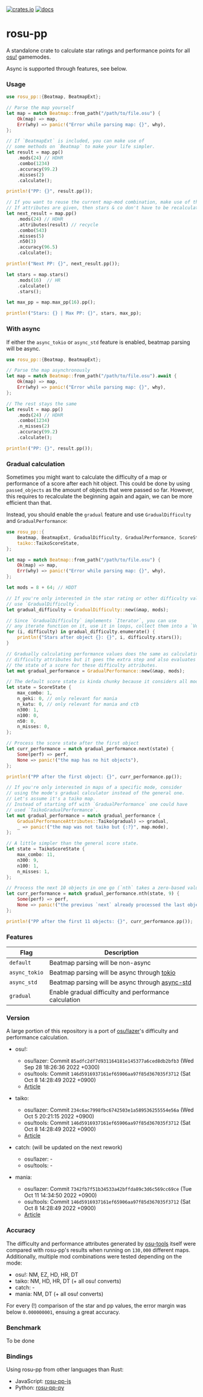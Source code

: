 [![crates.io](https://img.shields.io/crates/v/rosu-pp.svg)](https://crates.io/crates/rosu-pp) [![docs](https://docs.rs/rosu-pp/badge.svg)](https://docs.rs/rosu-pp)

# rosu-pp

A standalone crate to calculate star ratings and performance points for all [osu!](https://osu.ppy.sh/home) gamemodes.

Async is supported through features, see below.

### Usage

```rust
use rosu_pp::{Beatmap, BeatmapExt};

// Parse the map yourself
let map = match Beatmap::from_path("/path/to/file.osu") {
    Ok(map) => map,
    Err(why) => panic!("Error while parsing map: {}", why),
};

// If `BeatmapExt` is included, you can make use of
// some methods on `Beatmap` to make your life simpler.
let result = map.pp()
    .mods(24) // HDHR
    .combo(1234)
    .accuracy(99.2)
    .misses(2)
    .calculate();

println!("PP: {}", result.pp());

// If you want to reuse the current map-mod combination, make use of the previous result!
// If attributes are given, then stars & co don't have to be recalculated.
let next_result = map.pp()
    .mods(24) // HDHR
    .attributes(result) // recycle
    .combo(543)
    .misses(5)
    .n50(3)
    .accuracy(96.5)
    .calculate();

println!("Next PP: {}", next_result.pp());

let stars = map.stars()
    .mods(16)  // HR
    .calculate()
    .stars();

let max_pp = map.max_pp(16).pp();

println!("Stars: {} | Max PP: {}", stars, max_pp);
```

### With async
If either the `async_tokio` or `async_std` feature is enabled, beatmap parsing will be async.

```rust
use rosu_pp::{Beatmap, BeatmapExt};

// Parse the map asynchronously
let map = match Beatmap::from_path("/path/to/file.osu").await {
    Ok(map) => map,
    Err(why) => panic!("Error while parsing map: {}", why),
};

// The rest stays the same
let result = map.pp()
    .mods(24) // HDHR
    .combo(1234)
    .n_misses(2)
    .accuracy(99.2)
    .calculate();

println!("PP: {}", result.pp());
```

### Gradual calculation
Sometimes you might want to calculate the difficulty of a map or performance of a score after each hit object.
This could be done by using `passed_objects` as the amount of objects that were passed so far.
However, this requires to recalculate the beginning again and again, we can be more efficient than that.

Instead, you should enable the `gradual` feature and use `GradualDifficulty` and `GradualPerformance`:

```rust
use rosu_pp::{
    Beatmap, BeatmapExt, GradualDifficulty, GradualPerformance, ScoreState,
    taiko::TaikoScoreState,
};

let map = match Beatmap::from_path("/path/to/file.osu") {
    Ok(map) => map,
    Err(why) => panic!("Error while parsing map: {}", why),
};

let mods = 8 + 64; // HDDT

// If you're only interested in the star rating or other difficulty values,
// use `GradualDifficulty`.
let gradual_difficulty = GradualDifficulty::new(&map, mods);

// Since `GradualDifficulty` implements `Iterator`, you can use
// any iterate function on it, use it in loops, collect them into a `Vec`, ...
for (i, difficulty) in gradual_difficulty.enumerate() {
    println!("Stars after object {}: {}", i, difficulty.stars());
}

// Gradually calculating performance values does the same as calculating
// difficulty attributes but it goes the extra step and also evaluates
// the state of a score for these difficulty attributes.
let mut gradual_performance = GradualPerformance::new(&map, mods);

// The default score state is kinda chunky because it considers all modes.
let state = ScoreState {
    max_combo: 1,
    n_geki: 0, // only relevant for mania
    n_katu: 0, // only relevant for mania and ctb
    n300: 1,
    n100: 0,
    n50: 0,
    n_misses: 0,
};

// Process the score state after the first object
let curr_performance = match gradual_performance.next(state) {
    Some(perf) => perf,
    None => panic!("the map has no hit objects"),
};

println!("PP after the first object: {}", curr_performance.pp());

// If you're only interested in maps of a specific mode, consider
// using the mode's gradual calculator instead of the general one.
// Let's assume it's a taiko map.
// Instead of starting off with `GradualPerformance` one could have
// used `TaikoGradualPerformance`.
let mut gradual_performance = match gradual_performance {
    GradualPerformanceAttributes::Taiko(gradual) => gradual,
    _ => panic!("the map was not taiko but {:?}", map.mode),
};

// A little simpler than the general score state.
let state = TaikoScoreState {
    max_combo: 11,
    n300: 9,
    n100: 1,
    n_misses: 1,
};

// Process the next 10 objects in one go (`nth` takes a zero-based value).
let curr_performance = match gradual_performance.nth(state, 9) {
    Some(perf) => perf,
    None => panic!("the previous `next` already processed the last object"),
};

println!("PP after the first 11 objects: {}", curr_performance.pp());
```

### Features

| Flag          | Description                                                                              |
| ------------- |------------------------------------------------------------------------------------------|
| `default`     | Beatmap parsing will be non-async                                                        |
| `async_tokio` | Beatmap parsing will be async through [tokio](https://github.com/tokio-rs/tokio)         |
| `async_std`   | Beatmap parsing will be async through [async-std](https://github.com/async-rs/async-std) |
| `gradual`     | Enable gradual difficulty and performance calculation                                    |

### Version

A large portion of this repository is a port of [osu!lazer](https://github.com/ppy/osu)'s difficulty and performance calculation.

- osu!:
  - osu!lazer: Commit `85adfc2df7d931164181e145377a6ced8db2bfb3` (Wed Sep 28 18:26:36 2022 +0300)
  - osu!tools: Commit `146d5916937161ef65906aa97f85d367035f3712` (Sat Oct 8 14:28:49 2022 +0900)
  - [Article](https://osu.ppy.sh/home/news/2022-09-30-changes-to-osu-sr-and-pp)

- taiko:
  - osu!lazer: Commit `234c6ac7998fbc6742503e1a589536255554e56a` (Wed Oct 5 20:21:15 2022 +0900)
  - osu!tools: Commit `146d5916937161ef65906aa97f85d367035f3712` (Sat Oct 8 14:28:49 2022 +0900)
  - [Article](https://osu.ppy.sh/home/news/2022-09-28-changes-to-osu-taiko-sr-and-pp)

- catch: (will be updated on the next rework)
  - osu!lazer: -
  - osu!tools: -

- mania:
  - osu!lazer: Commit `7342fb7f51b34533a42bffda89c3d6c569cc69ce` (Tue Oct 11 14:34:50 2022 +0900)
  - osu!tools: Commit `146d5916937161ef65906aa97f85d367035f3712` (Sat Oct 8 14:28:49 2022 +0900)
  - [Article](https://osu.ppy.sh/home/news/2022-10-09-changes-to-osu-mania-sr-and-pp)

### Accuracy

The difficulty and performance attributes generated by [osu-tools](https://github.com/ppy/osu-tools) itself were compared with rosu-pp's results when running on `130,000` different maps. Additionally, multiple mod combinations were tested depending on the mode:

- osu!: NM, EZ, HD, HR, DT
- taiko: NM, HD, HR, DT (+ all osu! converts)
- catch: -
- mania: NM, DT (+ all osu! converts)

For every (!) comparison of the star and pp values, the error margin was below `0.000000001`, ensuing a great accuracy.

### Benchmark

To be done

### Bindings

Using rosu-pp from other languages than Rust:
- JavaScript: [rosu-pp-js](https://github.com/MaxOhn/rosu-pp-js)
- Python: [rosu-pp-py](https://github.com/MaxOhn/rosu-pp-py)
